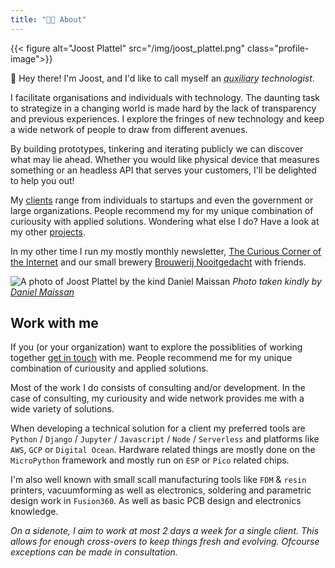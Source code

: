 ```yaml
---
title: "👨‍💻 About"
---
```


{{< figure alt="Joost Plattel" src="/img/joost_plattel.png" class="profile-image">}}

👋 Hey there! I'm Joost, and I'd like to call myself an _<abbr title="Extra and/or expendable">auxiliary</abbr> technologist_. 

I facilitate organisations and individuals with technology. The daunting task to strategize in a changing world is made hard by the lack of transparency and previous experiences. I explore the fringes of new technology and keep a wide network of people to draw from different avenues.

By building prototypes, tinkering and iterating publicly we can discover what may lie ahead. Whether you would like physical device that measures something or an headless API that serves your customers, I'll be delighted to help you out!

My [clients](/client) range from individuals to startups and even the government or large organizations. People recommend my for my unique combination of curiousity with applied solutions. Wondering what else I do? Have a look at my other [projects](/project). 

In my other time I run my mostly monthly newsletter, [The Curious Corner of the Internet](https://curiouscorner.nl) and our small brewery [Brouwerij Nooitgedacht](http://brouwerijnooitgedacht.nl/) with friends.</a>

![A photo of Joost Plattel by the kind Daniel Maissan](/img/joost-daniel-maissan.jpg)
*Photo taken kindly by [Daniel Maissan](https://www.danielmaissan.nl/)*


## Work with me

If you (or your organization) want to explore the possiblities of working together [get in touch](/contact) with me. People recommend me for my unique combination of curiousity and applied solutions. 

Most of the work I do consists of consulting and/or development. In the case of consulting, my curiousity and wide network provides me with a wide variety of solutions. 

When developing a technical solution for a client my preferred tools are `Python` / `Django` / `Jupyter` / `Javascript` / `Node` / `Serverless` and platforms like `AWS`, `GCP` or `Digital Ocean`. Hardware related things are mostly done on the `MicroPython` framework and mostly run on `ESP` or `Pico` related chips.

I'm also well known with small scall manufacturing tools like `FDM` & `resin` printers, vacuumforming as well as electronics, soldering and parametric design work in `Fusion360`. As well as basic PCB design and electronics knowledge.

_On a sidenote, I aim to work at most 2 days a week for a single client. This allows for enough cross-overs to keep things fresh and evolving. Ofcourse exceptions can be made in consultation._